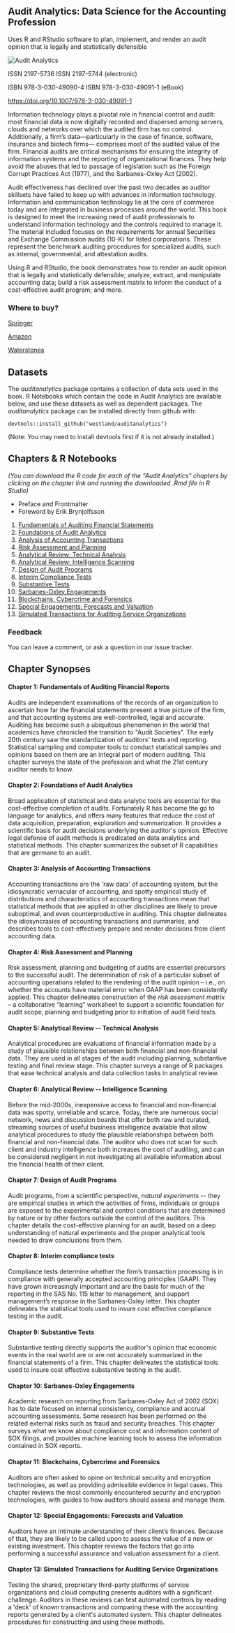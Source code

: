## Audit Analytics: Data Science for the Accounting Profession

Uses R and RStudio software to plan, implement, and render an audit opinion that is legally and statistically defensible

![Audit Analytics](https://images-na.ssl-images-amazon.com/images/I/41SRfppKIyL._SX328_BO1,204,203,200_.jpg)

ISSN 2197-5736 ISSN 2197-5744 (electronic) 

ISBN 978-3-030-49090-4 ISBN 978-3-030-49091-1 (eBook) 

https://doi.org/10.1007/978-3-030-49091-1


Information technology plays a pivotal role in financial control and audit: most financial data is now digitally recorded and dispersed among servers, clouds and networks over which the audited firm has no control. Additionally, a firm’s data—particularly in the case of finance, software, insurance and biotech firms— comprises most of the audited value of the firm. Financial audits are critical mechanisms for ensuring the integrity of information systems and the reporting of organizational finances. They help avoid the abuses that led to passage of legislation such as the Foreign Corrupt Practices Act (1977), and the Sarbanes-Oxley Act (2002).

Audit effectiveness has declined over the past two decades as auditor skillsets have failed to keep up with advances in information technology. Information and communication technology lie at the core of commerce today and are integrated in business processes around the world. This book is designed to meet the increasing need of audit professionals to understand information technology and the controls required to manage it. The material included focuses on the requirements for annual Securities and Exchange Commission audits (10-K) for listed corporations. These represent the benchmark auditing procedures for specialized audits, such as internal, governmental, and attestation audits.

Using R and RStudio, the book demonstrates how to render an audit opinion that is legally and statistically defensible; analyze, extract, and manipulate accounting data; build a risk assessment matrix to inform the conduct of a cost-effective audit program; and more.


### Where to buy?

[Springer](https://www.springer.com/gp/book/9783030490904)

[Amazon](https://www.amazon.com/Audit-Analytics-Science-Accounting-Profession/dp/3030490904/ref=sr_1_5?dchild=1&keywords=westland+audit+analytics&qid=1599767034&sr=8-5)

[Waterstones](https://www.waterstones.com/book/audit-analytics/j-christopher-westland//9783030490904)

## Datasets

The _auditanalytics_ package contains a collection of data sets used in the book.  R Notebooks which contain the code in Audit Analytics are available below, and use these datasets as well as dependent packages. The _auditanalytics_ package can be installed directly from github with:

```
devtools::install_github("westland/auditanalytics")
```
(Note: You may need to install devtools first if it is not already installed.)

## Chapters \& R Notebooks
_(You can download the R code for each of the "Audit Analytics" chapters by clicking on the chapter link and running the downloaded .Rmd file in R Studio)_

- Preface and Frontmatter
- Foreword by Erik Brynjolfsson
1. [Fundamentals of Auditing Financial Statements](https://github.com/westland/auditanalytics/blob/main/Notebooks/ch_1_aud_fs.Rmd)
1. [Foundations of Audit Analytics](https://github.com/westland/auditanalytics/blob/main/Notebooks/ch_2_statistics_analytics.Rmd)
1. [Analysis of Accounting Transactions](https://github.com/westland/auditanalytics/blob/main/Notebooks/ch_3_acct_transactions.Rmd)
1. [Risk Assessment and Planning](https://github.com/westland/auditanalytics/blob/main/Notebooks/ch_4_planning.Rmd)
1. [Analytical Review: Technical Analysis](https://github.com/westland/auditanalytics/blob/main/Notebooks/ch_5_analytical_review_tech)
1. [Analytical Review: Intelligence Scanning](https://github.com/westland/auditanalytics/blob/main/Notebooks/ch_6_analytical_review_inte)
1. [Design of Audit Programs](https://github.com/westland/auditanalytics/blob/main/Notebooks/ch_7_design_of_audit.Rmd)
1. [Interim Compliance Tests](https://github.com/westland/auditanalytics/blob/main/Notebooks/ch_8_interim_compliance.Rm)
1. [Substantive Tests](https://github.com/westland/auditanalytics/blob/main/Notebooks/ch_9_substantive.Rmd)
1. [Sarbanes-Oxley Engagements](https://github.com/westland/auditanalytics/blob/main/Notebooks/ch_10_SOX.Rmd)
1. [Blockchains, Cybercrime and Forensics](https://github.com/westland/auditanalytics/blob/main/Notebooks/ch_11_block_fraud.Rmd)
1. [Special Engagements: Forecasts and Valuation](https://github.com/westland/auditanalytics/blob/main/Notebooks/ch_12_special.Rmd)
1. [Simulated Transactions for Auditing Service Organizations](https://github.com/westland/auditanalytics/blob/main/Notebooks/ch_13_simulation.Rmd)




### Feedback

You can leave a comment, or ask a question in our issue tracker.


## Chapter Synopses


#### Chapter 1:  Fundamentals of Auditing Financial Reports

Audits are independent examinations of the records of an organization to ascertain how far the financial statements present a true picture of the firm, and that accounting systems are well-controlled, legal and accurate. Auditing has become such a ubiquitous phenomenon in the world that academics have chronicled the transition to "Audit Societies".  The early 20th century saw the standardization of auditors' tests and reporting. Statistical sampling and computer tools to conduct statistical samples and opinions based on them are an integral part of modern auditing. This chapter surveys the state of the profession and what the 21st century auditor needs to know.

#### Chapter 2: Foundations of Audit Analytics

Broad application of statistical and data analytic tools are essential for the cost-effective completion of audits.  Fortunately R has become the go to language for analytics, and offers many features that reduce the cost of data acquisition, preparation, exploration and summarization.  It provides a scientific basis for audit decisions underlying the auditor's opinion.  Effective legal defense of audit methods is predicated on data analytics and statistical methods.  This chapter summarizes the subset of R capabilities that are germane to an audit.

#### Chapter 3: Analysis of Accounting Transactions

Accounting transactions are the 'raw data' of accounting system, but the idiosyncratic vernacular of accounting, and spotty empirical study of distributions and characteristics of accounting transactions mean that statistical methods that are applied in other disciplines are likely to prove suboptimal, and even counterproductive in auditing.  This chapter delineates the idiosyncrasies of accounting transactions and summaries, and describes tools to cost-effectively prepare and render decisions from client accounting data. 

#### Chapter 4: Risk Assessment and Planning

Risk assessment, planning and budgeting of audits are essential precursors to the successful audit.   The determination of risk of a particular subset of accounting operations related to the rendering of the audit opinion – i.e., on whether the accounts have material error when GAAP has been consistently applied.  This chapter delineates construction of the _risk assessment matrix_ – a collaborative “learning” worksheet to support a scientific foundation for audit scope, planning and budgeting prior to initiation of audit field tests. 

#### Chapter 5: Analytical Review -- Technical Analysis

Analytical procedures are evaluations of financial information made by a study of plausible relationships between both financial and non-financial data. They are used in all stages of the audit including planning, substantive testing and final review stage. This chapter surveys a range of R packages that ease technical analysis and data collection tasks in analytical review.


#### Chapter 6: Analytical Review -- Intelligence Scanning

Before the mid-2000s, inexpensive access to financial and non-financial data was spotty, unreliable and scarce. Today, there are numerous social network, news and discussion boards that offer both raw and curated, streaming sources of useful business intelligence available that allow analytical procedures to study the plausible relationships between both financial and non-financial data. The auditor who does not scan for such client and industry intelligence both increases the cost of auditing, and can be considered negligent in not investigating all available information about the financial health of their client.  


#### Chapter 7: Design of Audit Programs

Audit programs, from a scientific perspective, _natural experiments_ -- they are empirical studies in which the activities of firms, individuals or groups are exposed to the experimental and control conditions that are determined by nature or by other factors outside the control of the auditors.  This chapter details the cost-effective planning for an audit, based on a deep understanding of natural experiments and the proper analytical tools needed to draw conclusions from them.  


#### Chapter 8: Interim compliance tests

Compliance tests determine whether the firm’s transaction processing is in compliance with generally accepted accounting principles (GAAP).   They have grown increasingly important and are the basis for much of the reporting in the SAS No. 115 letter to management, and support management’s response in the Sarbanes-Oxley letter.  This chapter delineates the statistical tools used to insure cost effective compliance testing in the audit.


#### Chapter 9: Substantive Tests

Substantive testing directly supports the auditor's opinion that economic events in the real world are or are not accurately summarized in the financial statements of a firm. This chapter delineates the statistical tools used to insure cost effective substantive testing in the audit.

#### Chapter 10: Sarbanes-Oxley Engagements

Academic research on reporting from Sarbanes-Oxley Act of 2002 (SOX) has to date focused on internal consistency, compliance and accrual accounting assessments.  Some research has been performed on the related external risks such as fraud and security breaches.  This chapter surveys what we know about compliance cost and information content of SOX filings, and provides machine learning tools to assess the information contained in SOX reports. 

#### Chapter 11: Blockchains, Cybercrime and Forensics

Auditors are often asked to opine on technical security and encryption technologies, as well as providing admissible evidence in legal cases.  This chapter reviews the most commonly encountered security and encryption technologies, with guides to how auditors should assess and manage them.

#### Chapter 12: Special Engagements: Forecasts and Valuation

Auditors have an intimate understanding of their client’s finances.  Because of that, they are likely to be called upon to assess the value of a new or existing investment.  This chapter reviews the factors that go into performing a successful assurance and valuation assessment for a client. 


#### Chapter 13: Simulated Transactions for Auditing Service Organizations

Testing the shared, proprietary third-party platforms of service organizations and cloud computing presents auditors with a significant challenge. Auditors in these reviews can test automated controls by reading a 'deck' of known transactions and comparing these with the accounting reports generated by a client's automated system. This chapter delineates procedures for constructing and using these methods.







